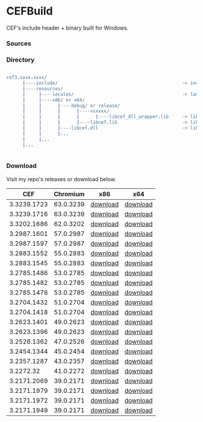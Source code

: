 # CEFBuild
CEF's include header + binary built for Windows.

### Sources


### Directory

```erlang

cef3.xxxx.xxxx/
      |----include/                                              -> include header files
      |----resources/
      |     |----locales/                                        -> language packages
      |     |----x86/ or x64/
      |     |      |----debug/ or release/
      |     |      |      |----vsxxxx/                           
      |     |      |      |      |----libcef_dll_wrapper.lib     -> libcef_dll_wrapper, static lib for C++
      |     |      |      |----libcef.lib                        -> libcef static library
      |     |      |----libcef.dll                               -> libcef bibary
      |     |      |...
      |     |...
      |...
      
```

### Download

Visit my repo's releases or download below.
 
| CEF | Chromium | x86 | x64
|-|-|-|-|
|3.3239.1723|63.0.3239|[download](https://github.com/wy3/cefbuild/releases/download/cef3.3239.1723/cef3.3239.1723_x86.7z)|[download](https://github.com/wy3/cefbuild/releases/download/cef3.3239.1723/cef3.3239.1723_x64.7z)|
|3.3239.1716|63.0.3239|[download](https://github.com/wy3/cefbuild/releases/download/cef3.3239.1723/cef3.3239.1716_x86.7z)|[download](https://github.com/wy3/cefbuild/releases/download/cef3.3239.1723/cef3.3239.1716_x64.7z)|
|3.3202.1686|62.0.3202|[download](https://github.com/wy3/cefbuild/releases/download/cef3.3239.1723/cef3.3202.1686_x86.7z)|[download](https://github.com/wy3/cefbuild/releases/download/cef3.3239.1723/cef3.3202.1686_x64.7z)|
|3.2987.1601|57.0.2987|[download](https://github.com/wy3/cefbuild/releases/download/cef3.3239.1723/cef3.2987.1601_x86.7z)|[download](https://github.com/wy3/cefbuild/releases/download/cef3.3239.1723/cef3.2987.1601_x64.7z)|
|3.2987.1597|57.0.2987|[download](https://github.com/wy3/cefbuild/releases/download/cef3.3239.1723/cef3.2987.1597_x86.7z)|[download](https://github.com/wy3/cefbuild/releases/download/cef3.3239.1723/cef3.2987.1597_x64.7z)|
|3.2883.1552|55.0.2883|[download](https://github.com/wy3/cefbuild/releases/download/cef3.3239.1723/cef3.2883.1552_x86.7z)|[download](https://github.com/wy3/cefbuild/releases/download/cef3.3239.1723/cef3.2883.1552_x64.7z)|
|3.2883.1545|55.0.2883|[download](https://github.com/wy3/cefbuild/releases/download/cef3.3239.1723/cef3.2883.1545_x86.7z)|[download](https://github.com/wy3/cefbuild/releases/download/cef3.3239.1723/cef3.2883.1545_x64.7z)|
|3.2785.1486|53.0.2785|[download](https://github.com/wy3/cefbuild/releases/download/cef3.3239.1723/cef3.2785.1486_x86.7z)|[download](https://github.com/wy3/cefbuild/releases/download/cef3.3239.1723/cef3.2785.1486_x64.7z)|
|3.2785.1482|53.0.2785|[download](https://github.com/wy3/cefbuild/releases/download/cef3.3239.1723/cef3.2785.1482_x86.7z)|[download](https://github.com/wy3/cefbuild/releases/download/cef3.3239.1723/cef3.2785.1482_x64.7z)|
|3.2785.1478|53.0.2785|[download](https://github.com/wy3/cefbuild/releases/download/cef3.3239.1723/cef3.2785.1478_x86.7z)|[download](https://github.com/wy3/cefbuild/releases/download/cef3.3239.1723/cef3.2785.1478_x64.7z)|
|3.2704.1432|51.0.2704|[download](https://github.com/wy3/cefbuild/releases/download/cef3.3239.1723/cef3.2704.1432_x86.7z)|[download](https://github.com/wy3/cefbuild/releases/download/cef3.3239.1723/cef3.2704.1432_x64.7z)|
|3.2704.1418|51.0.2704|[download](https://github.com/wy3/cefbuild/releases/download/cef3.3239.1723/cef3.2704.1418_x86.7z)|[download](https://github.com/wy3/cefbuild/releases/download/cef3.3239.1723/cef3.2704.1418_x64.7z)|
|3.2623.1401|49.0.2623|[download](https://github.com/wy3/cefbuild/releases/download/cef3.3239.1723/cef3.2623.1401_x86.7z)|[download](https://github.com/wy3/cefbuild/releases/download/cef3.3239.1723/cef3.2623.1401_x64.7z)|
|3.2623.1396|49.0.2623|[download](https://github.com/wy3/cefbuild/releases/download/cef3.3239.1723/cef3.2623.1396_x86.7z)|[download](https://github.com/wy3/cefbuild/releases/download/cef3.3239.1723/cef3.2623.1396_x64.7z)|
|3.2526.1362|47.0.2526|[download](https://github.com/wy3/cefbuild/releases/download/cef3.3239.1723/cef3.2526.1362_x86.7z)|[download](https://github.com/wy3/cefbuild/releases/download/cef3.3239.1723/cef3.2526.1362_x64.7z)|
|3.2454.1344|45.0.2454|[download](https://github.com/wy3/cefbuild/releases/download/cef3.3239.1723/cef3.2454.1344_x86.7z)|[download](https://github.com/wy3/cefbuild/releases/download/cef3.3239.1723/cef3.2454.1344_x64.7z)|
|3.2357.1287|43.0.2357|[download](https://github.com/wy3/cefbuild/releases/download/cef3.3239.1723/cef3.2357.1287_x86.7z)|[download](https://github.com/wy3/cefbuild/releases/download/cef3.3239.1723/cef3.2357.1287_x64.7z)|
|3.2272.32|41.0.2272|[download](https://github.com/wy3/cefbuild/releases/download/cef3.3239.1723/cef3.2272.32_x86.7z)|[download](https://github.com/wy3/cefbuild/releases/download/cef3.3239.1723/cef3.2272.32_x64.7z)|
|3.2171.2069|39.0.2171|[download](https://github.com/wy3/cefbuild/releases/download/cef3.3239.1723/cef3.2171.2069_x86.7z)|[download](https://github.com/wy3/cefbuild/releases/download/cef3.3239.1723/cef3.2171.2069_x64.7z)|
|3.2171.1979|39.0.2171|[download](https://github.com/wy3/cefbuild/releases/download/cef3.3239.1723/cef3.2171.1979_x86.7z)|[download](https://github.com/wy3/cefbuild/releases/download/cef3.3239.1723/cef3.2171.1979_x64.7z)|
|3.2171.1972|39.0.2171|[download](https://github.com/wy3/cefbuild/releases/download/cef3.3239.1723/cef3.2171.1972_x86.7z)|[download](https://github.com/wy3/cefbuild/releases/download/cef3.3239.1723/cef3.2171.1972_x64.7z)|
|3.2171.1949|39.0.2171|[download](https://github.com/wy3/cefbuild/releases/download/cef3.3239.1723/cef3.2171.1949_x86.7z)|[download](https://github.com/wy3/cefbuild/releases/download/cef3.3239.1723/cef3.2171.1949_x64.7z)|
